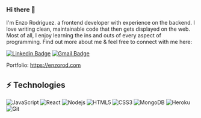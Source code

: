 ### Hi there 👋

I'm Enzo Rodriguez. a frontend developer with experience on the backend. I love writing clean, maintainable code that then gets displayed on the web. Most of all, I enjoy learning the ins and outs of every aspect of programming. Find out more about me & feel free to connect with me here:

[![Linkedin Badge](https://img.shields.io/badge/-enzorod-blue?style=flat-square&logo=Linkedin&logoColor=white&link=https://www.linkedin.com/in/enzo-rod/)](https://www.linkedin.com/in/enzo-rod/)
[![Gmail Badge](https://img.shields.io/badge/-me@enzorod.com-c14438?style=flat-square&logo=Gmail&logoColor=white&link=mailto:me@enzorod.com)](mailto:me@enzorod.com)

Portfolio: https://enzorod.com


## ⚡ Technologies

![JavaScript](https://img.shields.io/badge/-JavaScript-black?style=flat-square&logo=javascript)
![React](https://img.shields.io/badge/-React-black?style=flat-square&logo=react)
![Nodejs](https://img.shields.io/badge/-Nodejs-black?style=flat-square&logo=Node.js)
![HTML5](https://img.shields.io/badge/-HTML5-E34F26?style=flat-square&logo=html5&logoColor=white)
![CSS3](https://img.shields.io/badge/-CSS3-1572B6?style=flat-square&logo=css3)
![MongoDB](https://img.shields.io/badge/-MongoDB-black?style=flat-square&logo=mongodb)
![Heroku](https://img.shields.io/badge/-Heroku-430098?style=flat-square&logo=heroku)
![Git](https://img.shields.io/badge/-Git-black?style=flat-square&logo=git)
